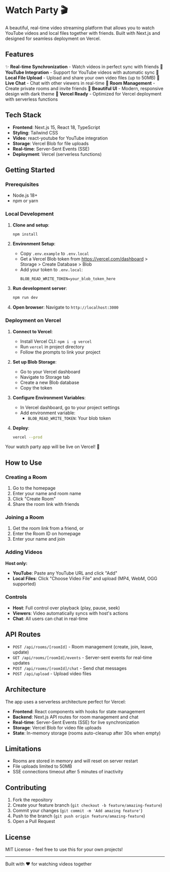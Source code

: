 # Watch Party 🎬

A beautiful, real-time video streaming platform that allows you to watch YouTube videos and local files together with friends. Built with Next.js and designed for seamless deployment on Vercel.

## Features

✨ **Real-time Synchronization** - Watch videos in perfect sync with friends
🎥 **YouTube Integration** - Support for YouTube videos with automatic sync
📁 **Local File Upload** - Upload and share your own video files (up to 50MB)
💬 **Live Chat** - Chat with other viewers in real-time
👥 **Room Management** - Create private rooms and invite friends
🎨 **Beautiful UI** - Modern, responsive design with dark theme
🚀 **Vercel Ready** - Optimized for Vercel deployment with serverless functions

## Tech Stack

- **Frontend**: Next.js 15, React 18, TypeScript
- **Styling**: Tailwind CSS
- **Video**: react-youtube for YouTube integration
- **Storage**: Vercel Blob for file uploads
- **Real-time**: Server-Sent Events (SSE)
- **Deployment**: Vercel (serverless functions)

## Getting Started

### Prerequisites

- Node.js 18+
- npm or yarn

### Local Development

1. **Clone and setup**:
   ```bash
   npm install
   ```

2. **Environment Setup**:
   - Copy `.env.example` to `.env.local`
   - Get a Vercel Blob token from https://vercel.com/dashboard > Storage > Create Database > Blob
   - Add your token to `.env.local`:
     ```
     BLOB_READ_WRITE_TOKEN=your_blob_token_here
     ```

3. **Run development server**:
   ```bash
   npm run dev
   ```

4. **Open browser**: Navigate to `http://localhost:3000`

### Deployment on Vercel

1. **Connect to Vercel**:
   - Install Vercel CLI: `npm i -g vercel`
   - Run `vercel` in project directory
   - Follow the prompts to link your project

2. **Set up Blob Storage**:
   - Go to your Vercel dashboard
   - Navigate to Storage tab
   - Create a new Blob database
   - Copy the token

3. **Configure Environment Variables**:
   - In Vercel dashboard, go to your project settings
   - Add environment variable:
     - `BLOB_READ_WRITE_TOKEN`: Your blob token

4. **Deploy**:
   ```bash
   vercel --prod
   ```

Your watch party app will be live on Vercel! 🎉

## How to Use

### Creating a Room

1. Go to the homepage
2. Enter your name and room name
3. Click "Create Room"
4. Share the room link with friends

### Joining a Room

1. Get the room link from a friend, or
2. Enter the Room ID on homepage
3. Enter your name and join

### Adding Videos

**Host only:**
- **YouTube**: Paste any YouTube URL and click "Add"
- **Local Files**: Click "Choose Video File" and upload (MP4, WebM, OGG supported)

### Controls

- **Host**: Full control over playback (play, pause, seek)
- **Viewers**: Video automatically syncs with host's actions
- **Chat**: All users can chat in real-time

## API Routes

- `POST /api/rooms/[roomId]` - Room management (create, join, leave, update)
- `GET /api/rooms/[roomId]/events` - Server-sent events for real-time updates
- `POST /api/rooms/[roomId]/chat` - Send chat messages
- `POST /api/upload` - Upload video files

## Architecture

The app uses a serverless architecture perfect for Vercel:

- **Frontend**: React components with hooks for state management
- **Backend**: Next.js API routes for room management and chat
- **Real-time**: Server-Sent Events (SSE) for live synchronization
- **Storage**: Vercel Blob for video file uploads
- **State**: In-memory storage (rooms auto-cleanup after 30s when empty)

## Limitations

- Rooms are stored in memory and will reset on server restart
- File uploads limited to 50MB
- SSE connections timeout after 5 minutes of inactivity

## Contributing

1. Fork the repository
2. Create your feature branch (`git checkout -b feature/amazing-feature`)
3. Commit your changes (`git commit -m 'Add amazing feature'`)
4. Push to the branch (`git push origin feature/amazing-feature`)
5. Open a Pull Request

## License

MIT License - feel free to use this for your own projects!

---

Built with ❤️ for watching videos together
